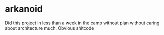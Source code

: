 # arkanoid
Did this project in less than a week in the camp without plan without caring about architecture much. Obvious shitcode